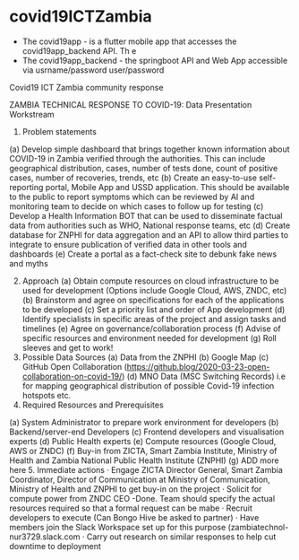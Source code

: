 # covid19ICTZambia

- The covid19app - is a flutter mobile app that accesses the covid19app_backend API. Th e
- The covid19app_backend - the springboot API and Web App accessible via usrname/password user/password


Covid19 ICT Zambia community response

ZAMBIA TECHNICAL RESPONSE TO COVID-19: Data Presentation Workstream
1.  Problem statements
 
(a)   Develop simple dashboard that brings together known information about COVID-19 in Zambia verified through the authorities. This can include geographical distribution, cases, number of tests done, count of positive cases, number of recoveries, trends, etc
(b)   Create an easy-to-use self-reporting portal, Mobile App and USSD application. This should be available to the public to report symptoms which can be reviewed by AI and monitoring team to decide on which cases to follow up for testing
(c)    Develop a Health Information BOT that can be used to disseminate factual data from authorities such as WHO, National response teams, etc
(d)   Create database for ZNPHI for data aggregation and an API to allow third parties to integrate to ensure publication of verified data in other tools and dashboards
(e)   Create a portal as a fact-check site to debunk fake news and myths
 
2.  Approach
(a)   Obtain compute resources on cloud infrastructure to be used for development (Options include Google Cloud, AWS, ZNDC, etc)
(b)  Brainstorm and agree on specifications for each of the applications to be developed
(c)   Set a priority list and order of App development
(d)  Identify specialists in specific areas of the project and assign tasks and timelines
(e)   Agree on governance/collaboration process
(f)    Advise of specific resources and environment needed for development
(g)   Roll sleeves and get to work!
3.  Possible Data Sources
(a)   Data from the ZNPHI 
(b)   Google Map
(c)    GitHub Open Collaboration (https://github.blog/2020-03-23-open-collaboration-on-covid-19/)
(d)   MNO Data (MSC Switching Records) i.e for mapping geographical distribution of possible Covid-19 infection hotspots etc.
4.  Required Resources and Prerequisites
 
(a)   System Administrator to prepare work environment for developers
(b)   Backend/server-end Developers
(c)    Frontend developers and visualisation experts
(d)   Public Health experts
(e)   Compute resources (Google Cloud, AWS or ZNDC) 
(f)    Buy-in from ZICTA, Smart Zambia Institute, Ministry of Health and Zambia National Public Health Institute (ZNPHI)
(g)   ADD more here
5.  Immediate actions
·      Engage ZICTA Director General, Smart Zambia Coordinator, Director of Communication at Ministry of Communication, Ministry of Health and ZNPHI to get buy-in on the project
·      Solicit for compute power from ZNDC CEO -Done. Team should specify the actual resources required so that a formal request can be mabe
·      Recruit developers to execute (Can Bongo Hive be asked to partner)
·      Have members join the Slack Workspace set up for this purpose (zambiatechnol-nur3729.slack.com 
·      Carry out research on similar responses to help cut downtime to deployment
